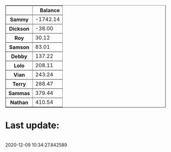 <table border="1" class="dataframe">
  <thead>
    <tr style="text-align: right;">
      <th></th>
      <th>Balance</th>
    </tr>
  </thead>
  <tbody>
    <tr>
      <th>Sammy</th>
      <td>-1742.14</td>
    </tr>
    <tr>
      <th>Dickson</th>
      <td>-38.00</td>
    </tr>
    <tr>
      <th>Roy</th>
      <td>30.12</td>
    </tr>
    <tr>
      <th>Samson</th>
      <td>83.01</td>
    </tr>
    <tr>
      <th>Debby</th>
      <td>137.22</td>
    </tr>
    <tr>
      <th>Lolo</th>
      <td>208.11</td>
    </tr>
    <tr>
      <th>Vian</th>
      <td>243.24</td>
    </tr>
    <tr>
      <th>Terry</th>
      <td>288.47</td>
    </tr>
    <tr>
      <th>Sammas</th>
      <td>379.44</td>
    </tr>
    <tr>
      <th>Nathan</th>
      <td>410.54</td>
    </tr>
  </tbody>
</table><H1>Last update:</h1><br>2020-12-09 10:34:27.842589